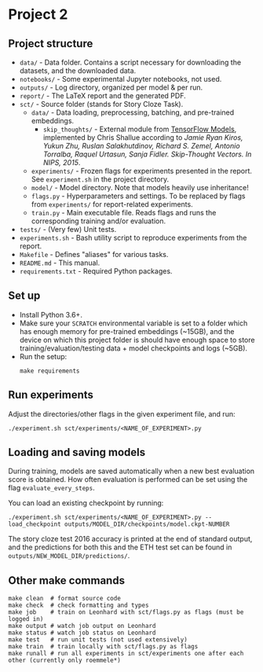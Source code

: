 # Project 2

## Project structure

* `data/` - Data folder. Contains a script necessary for downloading the datasets, and the downloaded data.
* `notebooks/` - Some experimental Jupyter notebooks, not used.
* `outputs/` - Log directory, organized per model & per run.
* `report/` - The LaTeX report and the generated PDF.
* `sct/` - Source folder (stands for Story Cloze Task).
  * `data/` - Data loading, preprocessing, batching, and pre-trained embeddings.
    * `skip_thoughts/` - External module from [TensorFlow Models](https://github.com/tensorflow/models/tree/master/research/skip_thoughts), implemented by Chris Shallue according to *Jamie Ryan Kiros, Yukun Zhu, Ruslan Salakhutdinov, Richard S. Zemel, Antonio Torralba, Raquel Urtasun, Sanja Fidler. Skip-Thought Vectors. In NIPS, 2015*.
  * `experiments/` - Frozen flags for experiments presented in the report. See `experiment.sh` in the project directory.
  * `model/` - Model directory. Note that models heavily use inheritance!
  * `flags.py` - Hyperparameters and settings. To be replaced by flags from `experiments/` for report-related experiments.
  * `train.py` - Main executable file. Reads flags and runs the corresponding training and/or evaluation.
* `tests/` - (Very few) Unit tests.
* `experiments.sh` - Bash utility script to reproduce experiments from the report.
* `Makefile` - Defines "aliases" for various tasks.
* `README.md` - This manual.
* `requirements.txt` - Required Python packages.

## Set up

* Install Python 3.6+.
* Make sure your `SCRATCH` environmental variable is set to a folder
which has enough memory for pre-trained embeddings (~15GB),
and the device on which this project folder is should have enough
space to store training/evaluation/testing data + model checkpoints and logs (~5GB).
* Run the setup:
    ```
    make requirements
    ```

## Run experiments

Adjust the directories/other flags in the given experiment file, and run:

```
./experiment.sh sct/experiments/<NAME_OF_EXPERIMENT>.py
```

## Loading and saving models

During training, models are saved automatically when a new best
evaluation score is obtained. How often evaluation is performed
can be set using the flag `evaluate_every_steps`.

You can load an existing checkpoint by running:
```
./experiment.sh sct/experiments/<NAME_OF_EXPERIMENT>.py --load_checkpoint outputs/MODEL_DIR/checkpoints/model.ckpt-NUMBER
```
The story cloze test 2016 accuracy is printed at the end of standard output, and the predictions for both this and the ETH test set can be found in `outputs/NEW_MODEL_DIR/predictions/`.

## Other make commands

```
make clean  # format source code
make check  # check formatting and types
make job    # train on Leonhard with sct/flags.py as flags (must be logged in)
make output # watch job output on Leonhard
make status # watch job status on Leonhard
make test   # run unit tests (not used extensively)
make train  # train locally with sct/flags.py as flags
make runall # run all experiments in sct/experiments one after each other (currently only roemmele*)
```
